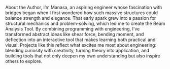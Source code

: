 About the Author,
I’m Manasa, an aspiring engineer whose fascination with bridges began when I first wondered how such massive structures could balance strength and elegance. That early spark grew into a passion for structural mechanics and problem-solving, which led me to create the Beam Analysis Tool. By combining programming with engineering, I’ve transformed abstract ideas like shear force, bending moment, and deflection into an interactive tool that makes learning both practical and visual. Projects like this reflect what excites me most about engineering: blending curiosity with creativity, turning theory into application, and building tools that not only deepen my own understanding but also inspire others to explore.
